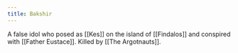 ```yaml
---
title: Bakshir
---
```

A false idol who posed as [[Kes]] on the island of [[Findalos]] and conspired with [[Father Eustace]]. Killed by [[The Argotnauts]].